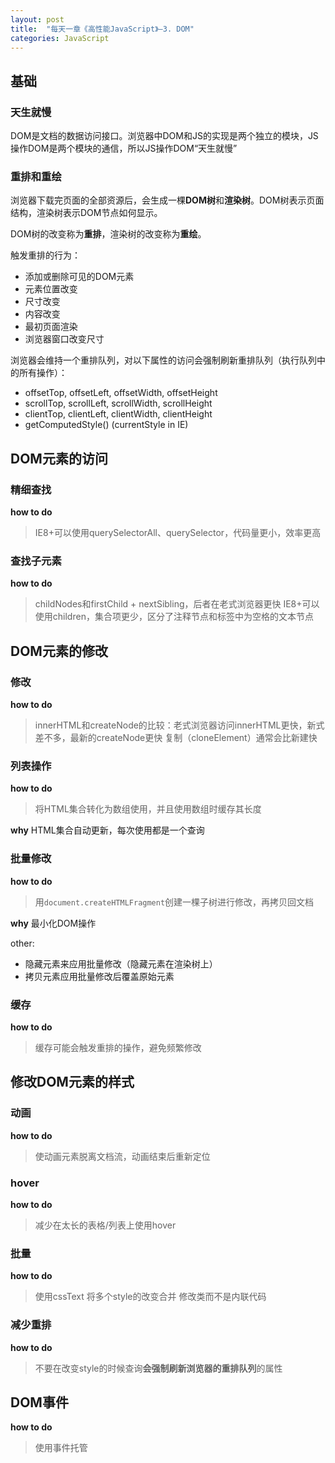 ```yaml
---
layout: post
title:  "每天一章《高性能JavaScript》—3. DOM"
categories: JavaScript
---
```


## 基础

### 天生就慢
DOM是文档的数据访问接口。浏览器中DOM和JS的实现是两个独立的模块，JS操作DOM是两个模块的通信，所以JS操作DOM“天生就慢”

###  重排和重绘

浏览器下载完页面的全部资源后，会生成一棵**DOM树**和**渲染树**。DOM树表示页面结构，渲染树表示DOM节点如何显示。

DOM树的改变称为**重排**，渲染树的改变称为**重绘**。

触发重排的行为：

- 添加或删除可见的DOM元素
- 元素位置改变
- 尺寸改变
- 内容改变
- 最初页面渲染
- 浏览器窗口改变尺寸

浏览器会维持一个重排队列，对以下属性的访问会强制刷新重排队列（执行队列中的所有操作）：

- offsetTop, offsetLeft, offsetWidth, offsetHeight
- scrollTop, scrollLeft, scrollWidth, scrollHeight
- clientTop, clientLeft, clientWidth, clientHeight
- getComputedStyle() (currentStyle in IE)

## DOM元素的访问

### 精细查找
**how to do**

> IE8+可以使用querySelectorAll、querySelector，代码量更小，效率更高

### 查找子元素
**how to do**

> childNodes和firstChild + nextSibling，后者在老式浏览器更快
> IE8+可以使用children，集合项更少，区分了注释节点和标签中为空格的文本节点

## DOM元素的修改
### 修改
**how to do**

>innerHTML和createNode的比较：老式浏览器访问innerHTML更快，新式差不多，最新的createNode更快
>复制（cloneElement）通常会比新建快

### 列表操作
**how to do**

>将HTML集合转化为数组使用，并且使用数组时缓存其长度

**why**
HTML集合自动更新，每次使用都是一个查询

### 批量修改
**how to do**

> 用```document.createHTMLFragment```创建一棵子树进行修改，再拷贝回文档

**why**
最小化DOM操作

other:

- 隐藏元素来应用批量修改（隐藏元素在渲染树上）
- 拷贝元素应用批量修改后覆盖原始元素

### 缓存
**how to do**

>  缓存可能会触发重排的操作，避免频繁修改

## 修改DOM元素的样式

### 动画
**how to do**

> 使动画元素脱离文档流，动画结束后重新定位

### hover
**how to do**

> 减少在太长的表格/列表上使用hover

### 批量
**how to do**

> 使用cssText 将多个style的改变合并
> 修改类而不是内联代码

### 减少重排
**how to do**

> 不要在改变style的时候查询**会强制刷新浏览器的重排队列**的属性

## DOM事件
**how to do**

> 使用事件托管
